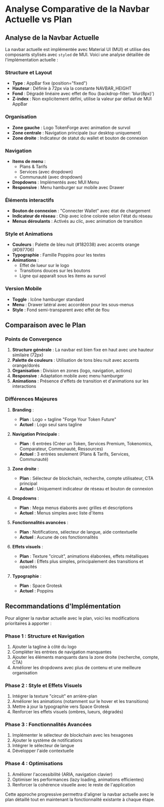 # Analyse Comparative de la Navbar Actuelle vs Plan

## Analyse de la Navbar Actuelle

La navbar actuelle est implémentée avec Material UI (MUI) et utilise des composants stylisés avec `styled` de MUI. Voici une analyse détaillée de l'implémentation actuelle :

### Structure et Layout
- **Type** : AppBar fixe (position="fixed")
- **Hauteur** : Définie à 72px via la constante NAVBAR_HEIGHT
- **Fond** : Dégradé linéaire avec effet de flou (backdrop-filter: 'blur(8px)')
- **Z-index** : Non explicitement défini, utilise la valeur par défaut de MUI AppBar

### Organisation
- **Zone gauche** : Logo TokenForge avec animation de survol
- **Zone centrale** : Navigation principale (sur desktop uniquement)
- **Zone droite** : Indicateur de statut du wallet et bouton de connexion

### Navigation
- **Items de menu** :
  - Plans & Tarifs
  - Services (avec dropdown)
  - Communauté (avec dropdown)
- **Dropdowns** : Implémentés avec MUI Menu
- **Responsive** : Menu hamburger sur mobile avec Drawer

### Éléments interactifs
- **Bouton de connexion** : "Connecter Wallet" avec état de chargement
- **Indicateur de réseau** : Chip avec icône colorée selon l'état du réseau
- **Menus déroulants** : Activés au clic, avec animation de transition

### Style et Animations
- **Couleurs** : Palette de bleu nuit (#182038) avec accents orange (#D97706)
- **Typographie** : Famille Poppins pour les textes
- **Animations** : 
  - Effet de lueur sur le logo
  - Transitions douces sur les boutons
  - Ligne qui apparaît sous les items au survol

### Version Mobile
- **Toggle** : Icône hamburger standard
- **Menu** : Drawer latéral avec accordéon pour les sous-menus
- **Style** : Fond semi-transparent avec effet de flou

## Comparaison avec le Plan

### Points de Convergence
1. **Structure générale** : La navbar est bien fixe en haut avec une hauteur similaire (72px)
2. **Palette de couleurs** : Utilisation de tons bleu nuit avec accents orange/dorés
3. **Organisation** : Division en zones (logo, navigation, actions)
4. **Responsive** : Adaptation mobile avec menu hamburger
5. **Animations** : Présence d'effets de transition et d'animations sur les interactions

### Différences Majeures
1. **Branding** :
   - **Plan** : Logo + tagline "Forge Your Token Future"
   - **Actuel** : Logo seul sans tagline

2. **Navigation Principale** :
   - **Plan** : 6 entrées (Créer un Token, Services Premium, Tokenomics, Comparateur, Communauté, Ressources)
   - **Actuel** : 3 entrées seulement (Plans & Tarifs, Services, Communauté)

3. **Zone droite** :
   - **Plan** : Sélecteur de blockchain, recherche, compte utilisateur, CTA principal
   - **Actuel** : Uniquement indicateur de réseau et bouton de connexion

4. **Dropdowns** :
   - **Plan** : Mega menus élaborés avec grilles et descriptions
   - **Actuel** : Menus simples avec liste d'items

5. **Fonctionnalités avancées** :
   - **Plan** : Notifications, sélecteur de langue, aide contextuelle
   - **Actuel** : Aucune de ces fonctionnalités

6. **Effets visuels** :
   - **Plan** : Texture "circuit", animations élaborées, effets métalliques
   - **Actuel** : Effets plus simples, principalement des transitions et opacités

7. **Typographie** :
   - **Plan** : Space Grotesk
   - **Actuel** : Poppins

## Recommandations d'Implémentation

Pour aligner la navbar actuelle avec le plan, voici les modifications prioritaires à apporter :

### Phase 1 : Structure et Navigation
1. Ajouter la tagline à côté du logo
2. Compléter les entrées de navigation manquantes
3. Ajouter les éléments manquants dans la zone droite (recherche, compte, CTA)
4. Améliorer les dropdowns avec plus de contenu et une meilleure organisation

### Phase 2 : Style et Effets Visuels
1. Intégrer la texture "circuit" en arrière-plan
2. Améliorer les animations (notamment sur le hover et les transitions)
3. Mettre à jour la typographie vers Space Grotesk
4. Renforcer les effets visuels (ombres, lueurs, dégradés)

### Phase 3 : Fonctionnalités Avancées
1. Implémenter le sélecteur de blockchain avec les hexagones
2. Ajouter le système de notifications
3. Intégrer le sélecteur de langue
4. Développer l'aide contextuelle

### Phase 4 : Optimisations
1. Améliorer l'accessibilité (ARIA, navigation clavier)
2. Optimiser les performances (lazy loading, animations efficientes)
3. Renforcer la cohérence visuelle avec le reste de l'application

Cette approche progressive permettra d'aligner la navbar actuelle avec le plan détaillé tout en maintenant la fonctionnalité existante à chaque étape.
